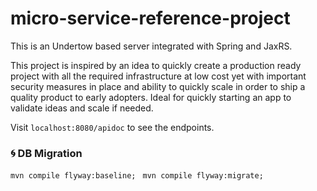 # micro-service-reference-project

This is an Undertow based server integrated with Spring and JaxRS.

This project is inspired by an idea to quickly create a production ready project with all the required infrastructure at low cost yet with important security measures in place and ability to quickly scale in order to ship a quality product to early adopters. Ideal for quickly starting an app to validate ideas and scale if needed.

Visit `localhost:8080/apidoc` to see the endpoints.

### 🌀 DB Migration
`mvn compile flyway:baseline; `
`mvn compile flyway:migrate; `
